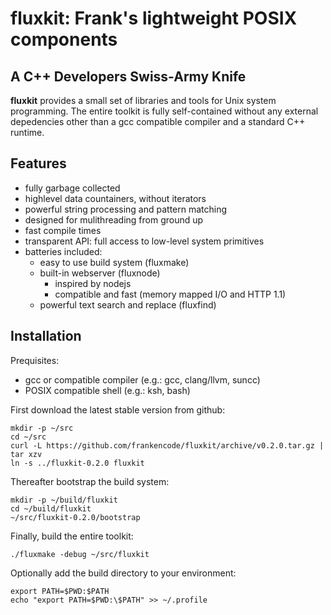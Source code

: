 fluxkit: Frank's lightweight POSIX components
==============================================

A C++ Developers Swiss-Army Knife
---------------------------------

**fluxkit** provides a small set of libraries and tools for Unix system programming.
The entire toolkit is fully self-contained without any external depedencies other than a gcc
compatible compiler and a standard C++ runtime.

Features
--------

 * fully garbage collected
 * highlevel data countainers, without iterators
 * powerful string processing and pattern matching
 * designed for mulithreading from ground up
 * fast compile times
 * transparent API: full access to low-level system primitives
 * batteries included:
   * easy to use build system (fluxmake)
   * built-in webserver (fluxnode)
     * inspired by nodejs
     * compatible and fast (memory mapped I/O and HTTP 1.1)
   * powerful text search and replace (fluxfind)

Installation
------------

Prequisites:
 * gcc or compatible compiler (e.g.: gcc, clang/llvm, suncc)
 * POSIX compatible shell (e.g.: ksh, bash)

First download the latest stable version from github:
```
mkdir -p ~/src
cd ~/src
curl -L https://github.com/frankencode/fluxkit/archive/v0.2.0.tar.gz | tar xzv
ln -s ../fluxkit-0.2.0 fluxkit
```

Thereafter bootstrap the build system:
```
mkdir -p ~/build/fluxkit
cd ~/build/fluxkit
~/src/fluxkit-0.2.0/bootstrap
```

Finally, build the entire toolkit:
```
./fluxmake -debug ~/src/fluxkit
```

Optionally add the build directory to your environment:
```
export PATH=$PWD:$PATH
echo "export PATH=$PWD:\$PATH" >> ~/.profile
```
